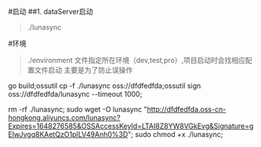 #启动
##1. dataServer启动
>./lunasync

#环境
>./environment 文件指定所在环境（dev,test,pro）,项目启动时会找相应配置文件启动
>主要是为了防止误操作



go build;ossutil cp -f ./lunasync  oss://dfdfedfda;ossutil sign oss://dfdfedfda/lunasync    --timeout 1000;

rm -rf ./lunasync;
sudo wget -O lunasync  "http://dfdfedfda.oss-cn-hongkong.aliyuncs.com/lunasync?Expires=1648276585&OSSAccessKeyId=LTAI8Z8YW8VGkEvg&Signature=gElwJvgq8KAetQzO1pILV49Anh0%3D";
sudo chmod +x ./lunasync;
